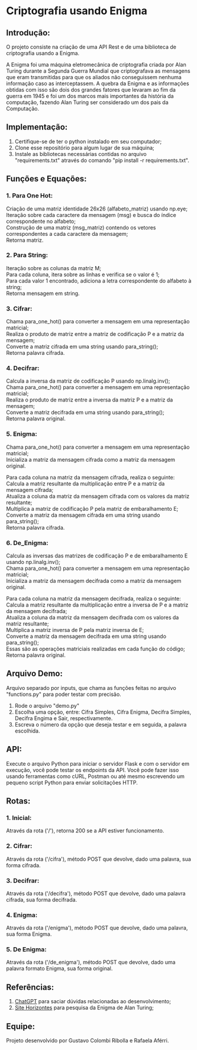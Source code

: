 # Criptografia usando Enigma

## Introdução:

O projeto consiste na criação de uma API Rest e de uma biblioteca de criptografia usando a Enigma.

A Enigma foi uma máquina eletromecânica de criptografia criada por Alan Turing durante a Segunda Guerra Mundial que criptografava as mensagens que eram transmitidas para que os aliados não conseguissem nenhuma informação caso as interceptassem. A quebra da Enigma e as informações obtidas com isso são dois dos grandes fatores que levaram ao fim da guerra em 1945 e foi um dos marcos mais importantes da história da computação, fazendo Alan Turing ser considerado um dos pais da Computação.

## Implementação:

1. Certifique-se de ter o python instalado em seu computador;<br>
2. Clone esse repositório para algum lugar de sua máquina;<br>
3. Instale as bibliotecas necessárias contidas no arquivo "requirements.txt" através do comando "pip install -r requirements.txt".<br>

## Funções e Equações:

### 1. Para One Hot:

Criação de uma matriz identidade 26x26 (alfabeto_matriz) usando np.eye;<br>
Iteração sobre cada caractere da mensagem (msg) e busca do índice correspondente no alfabeto;<br>
Construção de uma matriz (msg_matriz) contendo os vetores correspondentes a cada caractere da mensagem;<br>
Retorna matriz.

### 2. Para String: 

Iteração sobre as colunas da matriz M;<br>
Para cada coluna, itera sobre as linhas e verifica se o valor é 1;<br>
Para cada valor 1 encontrado, adiciona a letra correspondente do alfabeto à string;<br>
Retorna mensagem em string.

### 3. Cifrar: 

Chama para_one_hot() para converter a mensagem em uma representação matricial;<br>
Realiza o produto de matriz entre a matriz de codificação P e a matriz da mensagem;<br>
Converte a matriz cifrada em uma string usando para_string();<br>
Retorna palavra cifrada.

### 4. Decifrar: 

Calcula a inversa da matriz de codificação P usando np.linalg.inv();<br>
Chama para_one_hot() para converter a mensagem em uma representação matricial;<br>
Realiza o produto de matriz entre a inversa da matriz P e a matriz da mensagem;<br>
Converte a matriz decifrada em uma string usando para_string();<br>
Retorna palavra original.

### 5. Enigma: 

Chama para_one_hot() para converter a mensagem em uma representação matricial;<br>
Inicializa a matriz da mensagem cifrada como a matriz da mensagem original.

Para cada coluna na matriz da mensagem cifrada, realiza o seguinte:<br>
Calcula a matriz resultante da multiplicação entre P e a matriz da mensagem cifrada;<br>
Atualiza a coluna da matriz da mensagem cifrada com os valores da matriz resultante;<br>
Multiplica a matriz de codificação P pela matriz de embaralhamento E;<br>
Converte a matriz da mensagem cifrada em uma string usando para_string();<br>
Retorna palavra cifrada.

### 6. De_Enigma: 

Calcula as inversas das matrizes de codificação P e de embaralhamento E usando np.linalg.inv();<br>
Chama para_one_hot() para converter a mensagem em uma representação matricial;<br>
Inicializa a matriz da mensagem decifrada como a matriz da mensagem original.

Para cada coluna na matriz da mensagem decifrada, realiza o seguinte:<br>
Calcula a matriz resultante da multiplicação entre a inversa de P e a matriz da mensagem decifrada;<br>
Atualiza a coluna da matriz da mensagem decifrada com os valores da matriz resultante;<br>
Multiplica a matriz inversa de P pela matriz inversa de E;<br>
Converte a matriz da mensagem decifrada em uma string usando para_string();<br>
Essas são as operações matriciais realizadas em cada função do código;<br>
Retorna palavra original.


## Arquivo Demo:

Arquivo separado por inputs, que chama as funções feitas no arquivo "functions.py" para poder testar com precisão.
 
1. Rode o arquivo "demo.py"<br>
2. Escolha uma opção, entre: Cifra Simples, Cifra Enigma, Decifra Simples, Decifra Engima e Sair, respectivamente.<br>
3. Escreva o número da opção que deseja testar e em seguida, a palavra escolhida.

## API:

Execute o arquivo Python para iniciar o servidor Flask e com o servidor em execução, você pode testar os endpoints da API. Você pode fazer isso usando ferramentas como cURL, Postman ou até mesmo escrevendo um pequeno script Python para enviar solicitações HTTP.

## Rotas:

### 1. Inicial:
Através da rota ('/'), retorna 200 se a API estiver funcionamento.

### 2. Cifrar:
Através da rota ('/cifra'), método POST que devolve, dado uma palavra, sua forma cifrada.

### 3. Decifrar:
Através da rota ('/decifra'), método POST que devolve, dado uma palavra cifrada, sua forma decifrada.

### 4. Enigma:
Através da rota ('/enigma'), método POST que devolve, dado uma palavra, sua forma Enigma.

### 5. De Enigma:
Através da rota ('/de_enigma'), método POST que devolve, dado uma palavra formato Enigma, sua forma original.

## Referências:
1. [ChatGPT](https://chat.openai.com/) para saciar dúvidas relacionadas ao desenvolvimento;<br>
2. [Site Horizontes](https://horizontes.sbc.org.br/index.php/2016/11/alan-turing-e-a-enigma/) para pesquisa da Enigma de Alan Turing;

## Equipe:
Projeto desenvolvido por Gustavo Colombi Ribolla e Rafaela Aférri.